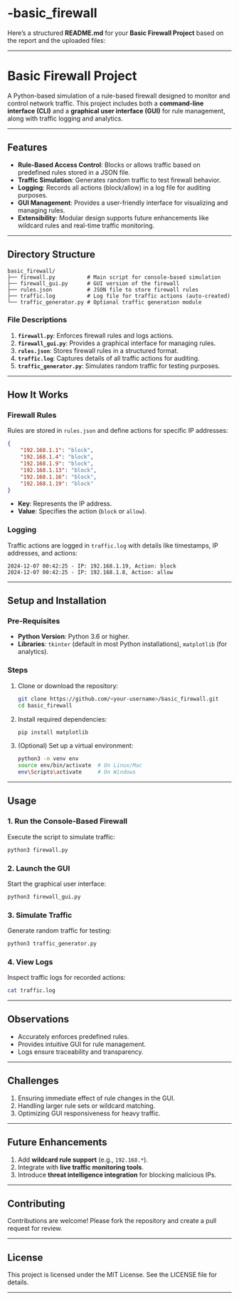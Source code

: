 # -basic_firewall
Here’s a structured **README.md** for your **Basic Firewall Project** based on the report and the uploaded files:

---

# **Basic Firewall Project**

A Python-based simulation of a rule-based firewall designed to monitor and control network traffic. This project includes both a **command-line interface (CLI)** and a **graphical user interface (GUI)** for rule management, along with traffic logging and analytics.

---

## **Features**
- **Rule-Based Access Control**: Blocks or allows traffic based on predefined rules stored in a JSON file.
- **Traffic Simulation**: Generates random traffic to test firewall behavior.
- **Logging**: Records all actions (block/allow) in a log file for auditing purposes.
- **GUI Management**: Provides a user-friendly interface for visualizing and managing rules.
- **Extensibility**: Modular design supports future enhancements like wildcard rules and real-time traffic monitoring.

---

## **Directory Structure**
```
basic_firewall/
├── firewall.py          # Main script for console-based simulation
├── firewall_gui.py      # GUI version of the firewall
├── rules.json           # JSON file to store firewall rules
├── traffic.log          # Log file for traffic actions (auto-created)
└── traffic_generator.py # Optional traffic generation module
```

### **File Descriptions**
1. **`firewall.py`**: Enforces firewall rules and logs actions.
2. **`firewall_gui.py`**: Provides a graphical interface for managing rules.
3. **`rules.json`**: Stores firewall rules in a structured format.
4. **`traffic.log`**: Captures details of all traffic actions for auditing.
5. **`traffic_generator.py`**: Simulates random traffic for testing purposes.

---

## **How It Works**
### **Firewall Rules**
Rules are stored in `rules.json` and define actions for specific IP addresses:
```json
{
    "192.168.1.1": "block",
    "192.168.1.4": "block",
    "192.168.1.9": "block",
    "192.168.1.13": "block",
    "192.168.1.16": "block",
    "192.168.1.19": "block"
}
```

- **Key**: Represents the IP address.
- **Value**: Specifies the action (`block` or `allow`).

### **Logging**
Traffic actions are logged in `traffic.log` with details like timestamps, IP addresses, and actions:
```
2024-12-07 00:42:25 - IP: 192.168.1.19, Action: block
2024-12-07 00:42:25 - IP: 192.168.1.8, Action: allow
```

---

## **Setup and Installation**
### **Pre-Requisites**
- **Python Version**: Python 3.6 or higher.
- **Libraries**: `tkinter` (default in most Python installations), `matplotlib` (for analytics).

### **Steps**
1. Clone or download the repository:
   ```bash
   git clone https://github.com/<your-username>/basic_firewall.git
   cd basic_firewall
   ```
2. Install required dependencies:
   ```bash
   pip install matplotlib
   ```
3. (Optional) Set up a virtual environment:
   ```bash
   python3 -m venv env
   source env/bin/activate  # On Linux/Mac
   env\Scripts\activate     # On Windows
   ```

---

## **Usage**
### **1. Run the Console-Based Firewall**
Execute the script to simulate traffic:
```bash
python3 firewall.py
```

### **2. Launch the GUI**
Start the graphical user interface:
```bash
python3 firewall_gui.py
```

### **3. Simulate Traffic**
Generate random traffic for testing:
```bash
python3 traffic_generator.py
```

### **4. View Logs**
Inspect traffic logs for recorded actions:
```bash
cat traffic.log
```

---

## **Observations**
- Accurately enforces predefined rules.
- Provides intuitive GUI for rule management.
- Logs ensure traceability and transparency.

---

## **Challenges**
1. Ensuring immediate effect of rule changes in the GUI.
2. Handling larger rule sets or wildcard matching.
3. Optimizing GUI responsiveness for heavy traffic.

---

## **Future Enhancements**
1. Add **wildcard rule support** (e.g., `192.168.*`).
2. Integrate with **live traffic monitoring tools**.
3. Introduce **threat intelligence integration** for blocking malicious IPs.

---

## **Contributing**
Contributions are welcome! Please fork the repository and create a pull request for review.

---

## **License**
This project is licensed under the MIT License. See the LICENSE file for details.

---

